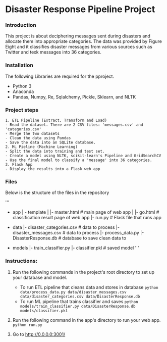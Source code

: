 # Disaster Response Pipeline Project

### Introduction
This project is about deciphering messages sent during disasters and allocate them into appropriate categories.
The data was provided by Figure Eight and it classifies disaster messages from various sources such as Twitter and 
texk messages into 36 categories.

### Installation
The following Libraries are required for the pproject.
* Python 3
* Anaconda
* Pandas, Numpy, Re, Sqlalchemy, Pickle, Sklearn, and NLTK

### Project steps
```
1. ETL Pipeline (Extract, Transform and Load)
- Read the dataset. There are 2 CSV files: 'messages.csv' and 'categories.csv'
- Merge the two datasets
- Clean the data using Pandas
- Save the data into an SQLite database.
2. ML Pieline (Machine Learning)
- Split the data into training and test set.
- Create a model using NLTK, scikit-learn's Pipeline and GridSearchCV
- Use the final model to classify a 'message' into 36 categories.
3. Flask App
- Display the results into a Flask web app
```

### Files
Below is the structure of the files in the repository

'''
- app
| - template
| |- master.html  # main page of web app
| |- go.html  # classification result page of web app
|- run.py  # Flask file that runs app

- data
|- disaster_categories.csv  # data to process 
|- disaster_messages.csv  # data to process
|- process_data.py
|- DisasterResponse.db   # database to save clean data to

- models
|- train_classifier.py
|- classifier.pkl  # saved model 
'''


### Instructions:
1. Run the following commands in the project's root directory to set up your database and model.

    - To run ETL pipeline that cleans data and stores in database
        `python data/process_data.py data/disaster_messages.csv data/disaster_categories.csv data/DisasterResponse.db`
    - To run ML pipeline that trains classifier and saves
        `python models/train_classifier.py data/DisasterResponse.db models/classifier.pkl`

2. Run the following command in the app's directory to run your web app.
    `python run.py`

3. Go to http://0.0.0.0:3001/



